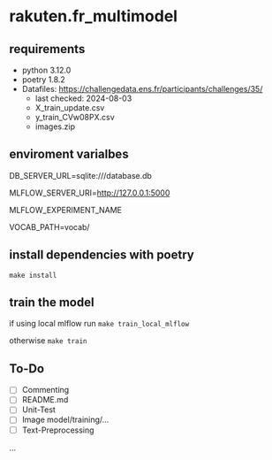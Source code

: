 # rakuten.fr_multimodel
## requirements 
- python 3.12.0
- poetry 1.8.2
- Datafiles: https://challengedata.ens.fr/participants/challenges/35/
    - last checked: 2024-08-03
    - X_train_update.csv
    - y_train_CVw08PX.csv
    - images.zip

## enviroment varialbes
DB_SERVER_URL=sqlite:///database.db

MLFLOW_SERVER_URI=http://127.0.0.1:5000

MLFLOW_EXPERIMENT_NAME

VOCAB_PATH=vocab/

## install dependencies with poetry
`make install`

## train the model
if using local mlflow run
`make train_local_mlflow`

otherwise 
`make train`

## To-Do
- [ ] Commenting
- [ ] README.md
- [ ] Unit-Test
- [ ]  Image model/training/...
- [ ] Text-Preprocessing

...
